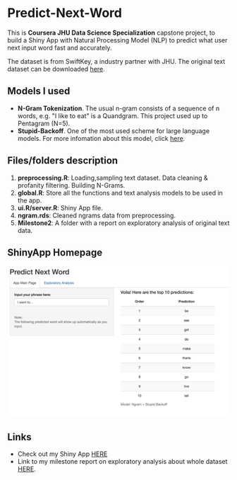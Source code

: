 # Predict-Next-Word

This is **Coursera JHU Data Science Specialization** capstone project, to build a Shiny App with Natural Processing Model (NLP) to predict what user next input word fast and accurately. 

The dataset is from SwiftKey, a industry partner with JHU. The original text dataset can be downloaded [here](https://d396qusza40orc.cloudfront.net/dsscapstone/dataset/Coursera-SwiftKey.zip).

## Models I used
* **N-Gram Tokenization**. The usual n-gram consists of a sequence of n words, e.g. "I like to eat" is a Quandgram. This project used up to Pentagram (N=5).
* **Stupid-Backoff**. One of the most used scheme for large language models. For more infomation about this model, click [here](http://www.aclweb.org/anthology/D07-1090.pdf).

## Files/folders description

1. **preprocessing.R**: Loading,sampling text dataset. Data cleaning & profanity filtering. Building N-Grams.
2. **global.R**: Store all the functions and text analysis models to be used in the app.
3. **ui.R/server.R**: Shiny App file.
4. **ngram.rds**: Cleaned ngrams data from preprocessing.
5. **Milestone2**: A folder with a report on exploratory analysis of original text data. 

## ShinyApp Homepage
![screenshot](www/screenshot.PNG)

## Links

* Check out my Shiny App [HERE](https://jessicaji.shinyapps.io/wordpredictapp/)
* Link to my milestone report on exploratory analysis about whole dataset [HERE](https://rpubs.com/JessicaJi/wordpredictmilestone).
